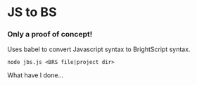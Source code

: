# JS to BS

### Only a proof of concept!

Uses babel to convert Javascript syntax to BrightScript syntax.

`node jbs.js <BRS file|project dir>`

What have I done...
